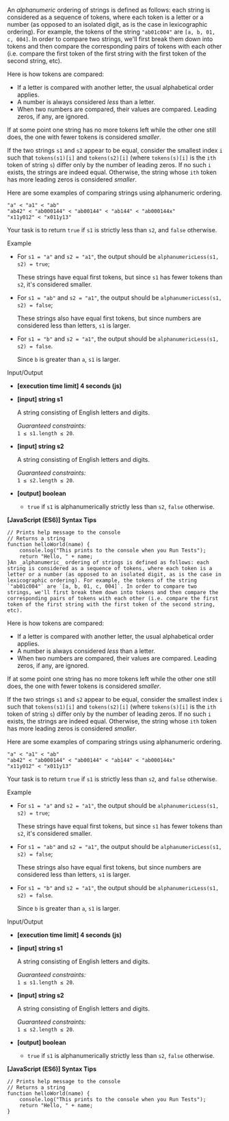 An _alphanumeric_ ordering of strings is defined as follows: each string is
considered as a sequence of tokens, where each token is a letter or a number (as
opposed to an isolated digit, as is the case in lexicographic ordering). For
example, the tokens of the string `"ab01c004"` are `[a, b, 01, c, 004]`. In
order to compare two strings, we'll first break them down into tokens and then
compare the corresponding pairs of tokens with each other (i.e. compare the
first token of the first string with the first token of the second string, etc).

Here is how tokens are compared:

- If a letter is compared with another letter, the usual alphabetical order
  applies.
- A number is always considered _less_ than a letter.
- When two numbers are compared, their values are compared. Leading zeros, if
  any, are ignored.

If at some point one string has no more tokens left while the other one still
does, the one with fewer tokens is considered _smaller_.

If the two strings `s1` and `s2` appear to be equal, consider the smallest index
`i` such that `tokens(s1)[i]` and `tokens(s2)[i]` (where `tokens(s)[i]` is the
`ith` token of string `s`) differ only by the number of leading zeros. If no
such `i` exists, the strings are indeed equal. Otherwise, the string whose `ith`
token has more leading zeros is considered _smaller_.

Here are some examples of comparing strings using alphanumeric ordering.

    "a" < "a1" < "ab"
    "ab42" < "ab000144" < "ab00144" < "ab144" < "ab000144x"
    "x11y012" < "x011y13"

Your task is to return `true` if `s1` is strictly less than `s2`, and `false`
otherwise.

Example

- For `s1 = "a"` and `s2 = "a1"`, the output should be
  `alphanumericLess(s1, s2) = true`;

  These strings have equal first tokens, but since `s1` has fewer tokens than
  `s2`, it's considered smaller.

- For `s1 = "ab"` and `s2 = "a1"`, the output should be
  `alphanumericLess(s1, s2) = false`;

  These strings also have equal first tokens, but since numbers are considered
  less than letters, `s1` is larger.

- For `s1 = "b"` and `s2 = "a1"`, the output should be
  `alphanumericLess(s1, s2) = false`.

  Since `b` is greater than `a`, `s1` is larger.

Input/Output

- **\[execution time limit\] 4 seconds (js)**

- **\[input\] string s1**

  A string consisting of English letters and digits.

  _Guaranteed constraints:_  
  `1 ≤ s1.length ≤ 20`.

- **\[input\] string s2**

  A string consisting of English letters and digits.

  _Guaranteed constraints:_  
  `1 ≤ s2.length ≤ 20`.

- **\[output\] boolean**

  - `true` if `s1` is alphanumerically strictly less than `s2`, `false`
    otherwise.

**\[JavaScript (ES6)\] Syntax Tips**

    // Prints help message to the console
    // Returns a string
    function helloWorld(name) {
        console.log("This prints to the console when you Run Tests");
        return "Hello, " + name;
    }An _alphanumeric_ ordering of strings is defined as follows: each string is considered as a sequence of tokens, where each token is a letter or a number (as opposed to an isolated digit, as is the case in lexicographic ordering). For example, the tokens of the string `"ab01c004"` are `[a, b, 01, c, 004]`. In order to compare two strings, we'll first break them down into tokens and then compare the corresponding pairs of tokens with each other (i.e. compare the first token of the first string with the first token of the second string, etc).

Here is how tokens are compared:

- If a letter is compared with another letter, the usual alphabetical order
  applies.
- A number is always considered _less_ than a letter.
- When two numbers are compared, their values are compared. Leading zeros, if
  any, are ignored.

If at some point one string has no more tokens left while the other one still
does, the one with fewer tokens is considered _smaller_.

If the two strings `s1` and `s2` appear to be equal, consider the smallest index
`i` such that `tokens(s1)[i]` and `tokens(s2)[i]` (where `tokens(s)[i]` is the
`ith` token of string `s`) differ only by the number of leading zeros. If no
such `i` exists, the strings are indeed equal. Otherwise, the string whose `ith`
token has more leading zeros is considered _smaller_.

Here are some examples of comparing strings using alphanumeric ordering.

    "a" < "a1" < "ab"
    "ab42" < "ab000144" < "ab00144" < "ab144" < "ab000144x"
    "x11y012" < "x011y13"

Your task is to return `true` if `s1` is strictly less than `s2`, and `false`
otherwise.

Example

- For `s1 = "a"` and `s2 = "a1"`, the output should be
  `alphanumericLess(s1, s2) = true`;

  These strings have equal first tokens, but since `s1` has fewer tokens than
  `s2`, it's considered smaller.

- For `s1 = "ab"` and `s2 = "a1"`, the output should be
  `alphanumericLess(s1, s2) = false`;

  These strings also have equal first tokens, but since numbers are considered
  less than letters, `s1` is larger.

- For `s1 = "b"` and `s2 = "a1"`, the output should be
  `alphanumericLess(s1, s2) = false`.

  Since `b` is greater than `a`, `s1` is larger.

Input/Output

- **\[execution time limit\] 4 seconds (js)**

- **\[input\] string s1**

  A string consisting of English letters and digits.

  _Guaranteed constraints:_  
  `1 ≤ s1.length ≤ 20`.

- **\[input\] string s2**

  A string consisting of English letters and digits.

  _Guaranteed constraints:_  
  `1 ≤ s2.length ≤ 20`.

- **\[output\] boolean**

  - `true` if `s1` is alphanumerically strictly less than `s2`, `false`
    otherwise.

**\[JavaScript (ES6)\] Syntax Tips**

    // Prints help message to the console
    // Returns a string
    function helloWorld(name) {
        console.log("This prints to the console when you Run Tests");
        return "Hello, " + name;
    }
